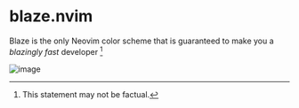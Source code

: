 # blaze.nvim
Blaze is the only Neovim color scheme that is guaranteed to make you a *blazingly fast* developer [^1]

![image](https://user-images.githubusercontent.com/22434814/209190026-b58481e4-fa16-4b59-9f28-ee28d38f6595.png)

[^1]: This statement may not be factual.
